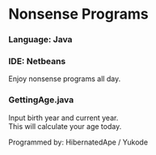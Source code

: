 # Nonsense Programs
### Language: Java
### IDE: Netbeans

Enjoy nonsense programs all day.
    
### GettingAge.java
Input birth year and current year.    
This will calculate your age today.    
    
Programmed by:
HibernatedApe / Yukode